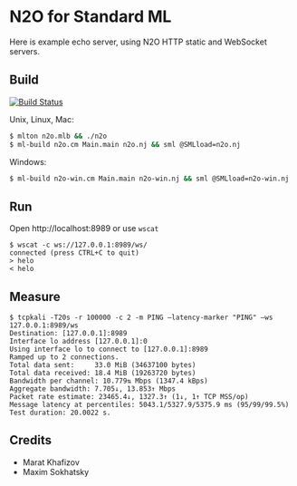 N2O for Standard ML
===================

Here is example echo server, using N2O HTTP static and WebSocket servers.

Build
-----
[![Build Status](https://travis-ci.org/o1/n2o.svg?branch=master)](https://travis-ci.org/o1/n2o)

Unix, Linux, Mac:

```bash
$ mlton n2o.mlb && ./n2o
$ ml-build n2o.cm Main.main n2o.nj && sml @SMLload=n2o.nj
```

Windows:

```bash
$ ml-build n2o-win.cm Main.main n2o-win.nj && sml @SMLload=n2o-win.nj
```

Run
---

Open http://localhost:8989 or use `wscat`

```
$ wscat -c ws://127.0.0.1:8989/ws/
connected (press CTRL+C to quit)
> helo
< helo
```

Measure
-------

```
$ tcpkali -T20s -r 100000 -c 2 -m PING —latency-marker "PING" —ws 127.0.0.1:8989/ws
Destination: [127.0.0.1]:8989
Interface lo address [127.0.0.1]:0
Using interface lo to connect to [127.0.0.1]:8989
Ramped up to 2 connections.
Total data sent:     33.0 MiB (34637100 bytes)
Total data received: 18.4 MiB (19263720 bytes)
Bandwidth per channel: 10.779⇅ Mbps (1347.4 kBps)
Aggregate bandwidth: 7.705↓, 13.853↑ Mbps
Packet rate estimate: 23465.4↓, 1327.3↑ (1↓, 1↑ TCP MSS/op)
Message latency at percentiles: 5043.1/5327.9/5375.9 ms (95/99/99.5%)
Test duration: 20.0022 s.
```

Credits
-------

* Marat Khafizov
* Maxim Sokhatsky

